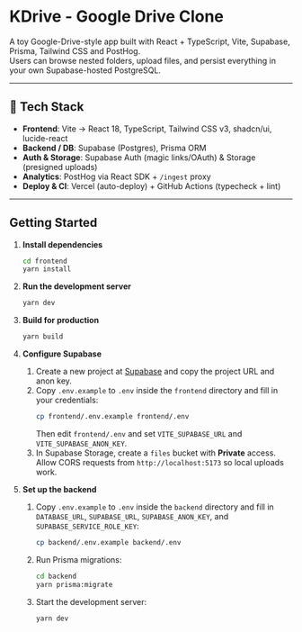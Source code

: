 # KDrive - Google Drive Clone

A toy Google-Drive-style app built with React + TypeScript, Vite, Supabase, Prisma, Tailwind CSS and PostHog.  
Users can browse nested folders, upload files, and persist everything in your own Supabase-hosted PostgreSQL.

---

## 🚀 Tech Stack

- **Frontend**: Vite → React 18, TypeScript, Tailwind CSS v3, shadcn/ui, lucide-react  
- **Backend / DB**: Supabase (Postgres), Prisma ORM  
- **Auth & Storage**: Supabase Auth (magic links/OAuth) & Storage (presigned uploads)  
- **Analytics**: PostHog via React SDK + `/ingest` proxy  
- **Deploy & CI**: Vercel (auto-deploy) + GitHub Actions (typecheck + lint)

---

## Getting Started

1. **Install dependencies**
   ```bash
   cd frontend
   yarn install
   ```

2. **Run the development server**
   ```bash
   yarn dev
   ```

3. **Build for production**
   ```bash
   yarn build
   ```

4. **Configure Supabase**
   1. Create a new project at [Supabase](https://supabase.com) and copy the project URL and anon key.
   2. Copy `.env.example` to `.env` inside the `frontend` directory and fill in your credentials:
      ```bash
      cp frontend/.env.example frontend/.env
      ```
      Then edit `frontend/.env` and set `VITE_SUPABASE_URL` and `VITE_SUPABASE_ANON_KEY`.
   3. In Supabase Storage, create a `files` bucket with **Private** access.
     Allow CORS requests from `http://localhost:5173` so local uploads work.

5. **Set up the backend**
   1. Copy `.env.example` to `.env` inside the `backend` directory and fill in `DATABASE_URL`, `SUPABASE_URL`, `SUPABASE_ANON_KEY`, and `SUPABASE_SERVICE_ROLE_KEY`:
      ```bash
      cp backend/.env.example backend/.env
      ```
   2. Run Prisma migrations:
      ```bash
      cd backend
      yarn prisma:migrate
      ```
   3. Start the development server:
      ```bash
      yarn dev
      ```
